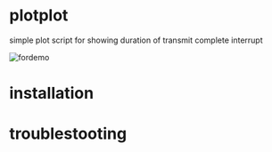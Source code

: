 # plotplot
simple plot script for showing duration of transmit complete interrupt

![fordemo](https://cloud.githubusercontent.com/assets/4496011/20654447/5b1a2f1e-b554-11e6-984b-0687a1b49687.png)

# installation

# troublestooting
